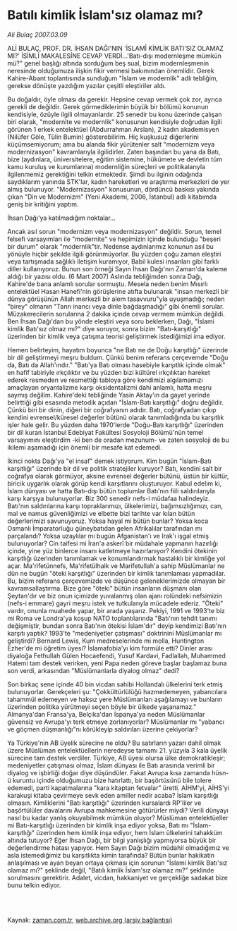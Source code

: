 # Batılı kimlik İslam'sız olamaz mı?

*Ali Bulaç 2007.03.09*

<td class="columnist-detail">
<p>ALİ BULAÇ, PROF. DR. İHSAN DAĞI'NIN  'İSLAMÎ KİMLİK BATI'SIZ OLAMAZ MI?' İSİMLİ MAKALESİNE CEVAP VERDİ...'Batı-dışı modernleşme mümkün mü?" genel başlığı altında sorduğum beş sual, bizim modernleşmenin neresinde olduğumuza ilişkin fikir vermesi bakımından önemlidir. Gerek Kahire-Abant toplantısında sunduğum "İslam ve modernlik" adlı tebliğim, gerekse dönüşte yazdığım yazılar çeşitli eleştiriler aldı.</p>
<p>
<div id="haberMetinDiv">
<p>Bu doğaldır, öyle olması da gerekir. Hepsine cevap vermek çok zor, ayrıca gerekli de değildir. Gerek görmediklerimin büyük bir bölümü konunun kendisiyle, özüyle ilgili olmayanlardır. 25 senedir bu konu üzerinde çalışan biri olarak, "modernite ve modernlik" konusunun kendisiyle doğrudan ilgili görünen 1 erkek entelektüel (Abdurrahman Arslan), 2 kadın akademisyen (Nilüfer Göle, Tülin Bumin) gösterebilirim. Hiç kuşkusuz diğerlerini küçümsemiyorum; ama bu alanda fikir yürütenler salt "modernizm veya modernizasyon" kavramlarıyla ilgilidirler. Zaten başından bu yana da Batı, bize (aydınlara, üniversitelere, eğitim sistemine, hükümete ve devletin tüm kamu kuruluş ve kurumlarına) modernliğin süreçleri ve politikalarıyla ilgilenmemiz gerektiğini telkin etmektedir. Şimdi bu ilginin odağında saydıklarım yanında STK'lar, kadın hareketleri ve araştırma merkezleri de yer almış bulunuyor. "Modernizasyon" konusunun, dördüncü baskısı yakında çıkan "Din ve Modernizm" (Yeni Akademi, 2006, İstanbul) adlı kitabımda geniş bir kritiğini yaptım.
<p>İhsan Dağı'ya katılmadığım noktalar...
<p>Ancak asıl sorun "modernizm veya modernizasyon" değildir. Sorun, temel felsefi varsayımları ile "modernite" ve hepimizin içinde bulunduğu "beşeri bir durum" olarak "modernlik"tir. Nedense aydınlarımız konunun asıl bu yönüyle hiçbir şekilde ilgili görünmüyorlar. Bu yüzden çoğu zaman eleştiri veya tartışmada sağlıklı iletişim kuramıyor, Babil kulesi insanları gibi farklı diller kullanıyoruz. Bunun son örneği Sayın İhsan Dağı'nın Zaman'da kaleme aldığı bir yazısı oldu. (6 Mart 2007) Aslında tebliğimden sonra Dağı, Kahire'de bana anlamlı sorular sormuştu. Mesela neden benim Mısırlı entelektüel Hasan Hanefi'nin görüşlerine atıfta bulunarak "insan merkezli bir dünya görüşünün Allah merkezli bir alem tasavvuru"yla uyuşmadığı; neden "birey" olmanın "Tanrı inancı veya dinle bağdaşmadığı" gibi önemli sorular. Müzakerecilerin sorularına 2 dakika içinde cevap vermem mümkün değildi. Ben İhsan Dağı'dan bu yönde eleştiri veya soru beklerken, Dağı, "İslami kimlik Batı'sız olmaz mı?" diye soruyor, sonra bizim "Batı-karşıtlığı" üzerinden bir kimlik veya çatışma teorisi geliştirmek istediğimizi ima ediyor. 
<p> Hemen belirteyim, hayatım boyunca "ne Batı ne de Doğu karşıtlığı" üzerinde bir dil geliştirmeyi meşru buldum. Çünkü benim referans çerçevemde "Doğu da, Batı da Allah'ındır." "Batı'ya Batı olması hasebiyle karşıtlık içinde olmak" en hafif tabiriyle ırkçılıktır ve bu yüzden bizi kültürel ırkçılıktan hareket ederek resmeden ve resmettiği tabloya göre kendimizi algılamamızı amaçlayan oryantalizme karşı oksidentalizmi dahi anlamlı, hatta meşru saymış değilim. Kahire'deki tebliğinde Yasin Aktay'ın da gayet yerinde belirttiği gibi esasında metodik açıdan "İslam-Batı karşıtlığı" doğru değildir. Çünkü biri bir dinin, diğeri bir coğrafyanın adıdır. Batı, coğrafyadan çıkıp kendini evrensel/küresel değerler bütünü olarak tanımladığında bu karşıtlık işler hale gelir. Bu yüzden daha 1970'lerde "Doğu-Batı karşıtlığı" üzerinden bir dil kuran İstanbul Edebiyat Fakültesi Sosyoloji Bölümü'nün temel varsayımını eleştirdim -ki ben de oradan mezunum- ve zaten sosyoloji de bu ikilemi aşamadığı için önemli bir mesafe kat edemedi.
<p> İkinci nokta Dağı'ya "el insaf" demek istiyorum. Kim bugün "İslam-Batı karşıtlığı" üzerinde bir dil ve politik stratejiler kuruyor? Batı, kendini salt bir coğrafya olarak görmüyor, aksine evrensel değerler bütünü, üstün bir kültür, biricik uygarlık olarak görüp kendi karşıtlarını oluşturuyor. Kabul edelim ki, İslam dünyası ve hatta Batı-dışı bütün toplumlar Batı'nın fiili saldırılarıyla karşı karşıya bulunuyorlar. Biz 300 senedir nefs-i müdafaa halindeyiz. Batı'nın saldırılarına karşı topraklarımızı, ülkelerimizi, bağımsızlığımızı, can, mal ve namus güvenliğimizi ve elbette bizi tarihte var kılan bütün değerlerimizi savunuyoruz. Yoksa hayal mi bütün bunlar? Yoksa koca Osmanlı İmparatorluğu güneybatıdan gelen Afrikalılar tarafından mı parçalandı? Yoksa uzaylılar mı bugün Afganistan'ı ve Irak'ı işgal etmiş bulunuyorlar? Cin taifesi mi İran'a askerî bir müdahale yapmanın hazırlığı içinde, yine yüz binlerce insanı katletmeye hazırlanıyor? Kendini ötekinin karşıtlığı üzerinden tanımlamak ve konumlandırmak hastalıklı bir kimliğe yol açar. Ma'rifetünnefs, Ma'rifetülhalk ve Marifetullah'a sahip Müslümanlar ne dün ne bugün "öteki karşıtlığı" üzerinden bir kimlik tanımlaması yapmadılar. Bu, bizim referans çerçevemizde ve düşünce geleneklerimizde olmayan bir kavramsallaştırma. Bize göre "öteki" bütün insanların düşmanı olan Şeytan'dır ve biz onun içimizde yuvalanmış olan ajanı rolündeki nefsimizin (nefs-i emmare) gayri meşru istek ve tutkularıyla mücadele ederiz. "Öteki" vardır, onunla muahede yapar, bir arada yaşarız. Pekiyi, 1991 ve 1993'te biz mi Roma ve Londra'ya koşup NATO toplantılarında "Batı'nın tehdit tanımı değişmiştir, bundan sonra Batı'nın ötekisi İslam'dır" deyip kendimizi Batı'nın karşıtı yaptık? 1993'te "medeniyetler çatışması" doktrinini Müslümanlar mı geliştirdi? Bernard Lewis, Kum medreselerinde mi molla, Huntington Ezher'de mi öğretim üyesi? İslamafobia'yı kim formüle etti? Dinler arası diyaloğa Fethullah Gülen Hocaefendi, Yusuf Kardavi, Fadlallah, Muhammed Hatemi tam destek verirken, yeni Papa neden göreve başlar başlamaz buna son verdi, arkasından "Müslümanlarla diyalog olmaz" dedi? 
<p> Son birkaç sene içinde 40 bin vicdan sahibi Hollandalı ülkelerini terk etmiş bulunuyorlar. Gerekçeleri şu: "Çokkültürlülüğü hazmedemeyen, yabancılara tahammül edemeyen ve haksız yere Müslümanları aşağılamayı ve bunların üzerinden politika yürütmeyi seçen böyle bir ülkede yaşanamaz." Almanya'dan Fransa'ya, Belçika'dan İspanya'ya neden Müslümanlar güvensiz ve Avrupa'yı terk etmeye zorlanıyorlar? Müslümanlar mı "yabancı ve göçmen düşmanlığı"nı körükleyip saldırıları üzerine çekiyorlar?
<p> Ya Türkiye'nin AB üyelik sürecine ne oldu? Bu satırların yazarı dahil olmak üzere Müslüman entelektüellerin neredeyse tamamı 21. yüzyıla 3 kala üyelik sürecine tam destek verdiler. Türkiye, AB üyesi olursa ülke demokratikleşir; medeniyetler çatışması olmaz, İslam dünyası ile Batı arasında verimli bir diyalog ve işbirliği doğar diye düşündüler. Fakat Avrupa kısa zamanda hüsn-ü kuruntu içinde olduğumuzu bize hatırlattı, bir başörtüsünü bile tolere edemedi, parti kapatmalarına "kara kitaptan fetvalar" üretti. AİHM'yi, AİHS'yi karakuşi kitaba çevirmeye sevk eden amiller nedir acaba? İslam karşıtlığı olmasın. Kimliklerini "Batı karşıtlığı" üzerinden kursalardı RP'liler ve başörtülüler davalarını Avrupa mahkemesine götürürler miydi? Verili dünyayı nasıl bu kadar yanlış okuyabilmek mümkün oluyor? Müslüman entelektüeller mi Batı-karşıtlığı üzerinden bir kimlik inşa ediyor yoksa, Batı mı "İslam-karşıtlığı" üzerinden hem kimlik inşa ediyor, hem İslam ülkelerini tahakküm altında tutuyor? Eğer İhsan Dağı, bir bilgi yanlışlığı yapmıyorsa büyük bir değerlendirme hatası yapıyor. Hem Sayın Dağı bizim müdahil olmadığımız ve asla istemediğimiz bu karşıtlıkta kimin tarafında? Bütün bunlar hakikatin anlaşılması ve ayan beyan ortaya çıkması için sorunun "İslami kimlik Batı'sız olamaz mı?" şeklinde değil, "Batılı kimlik İslam'sız olamaz mı?" şeklinde sorulmasını gerektirir. Adalet, vicdan, hakkaniyet ve gerçekliğe sadakat bize bunu telkin ediyor.</p></p></p></p></p></p></p></div>
</p>


<p><br>
		 </br></p></td>

Kaynak: [zaman.com.tr](http://zaman.com.tr/yazar.do?yazino=510773), [web.archive.org (arşiv bağlantısı)](http://web.archive.org/web/20120113120440/http://www.zaman.com.tr/yazar.do?yazino=510773)
